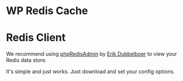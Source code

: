 # WP Redis Cache

# Redis Client

We recommend using [phpRedisAdmin](https://github.com/ErikDubbelboer/phpRedisAdmin) by [Erik Dubbelboer](https://github.com/ErikDubbelboer/) to view your Redis data store.

It's simple and just works. Just download and set your config options.
